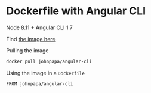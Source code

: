# Dockerfile with Angular CLI

Node 8.11 + Angular CLI 1.7

Find [the image here](https://hub.docker.com/r/johnpapa/angular-cli/)

Pulling the image

```bash
docker pull johnpapa/angular-cli
```

Using the image in a `Dockerfile`

```bash
FROM johnpapa/angular-cli
```

